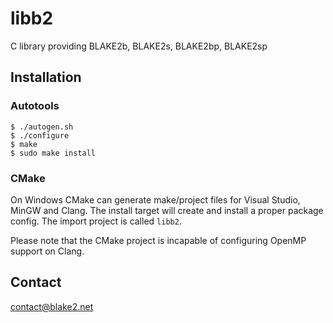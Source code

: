 # libb2

C library providing BLAKE2b, BLAKE2s, BLAKE2bp, BLAKE2sp

## Installation

### Autotools
```
$ ./autogen.sh
$ ./configure
$ make
$ sudo make install
```

### CMake
On Windows CMake can generate make/project files for Visual Studio, MinGW and Clang.
The install target will create and install a proper package config. The import project is called `libb2`.

Please note that the CMake project is incapable of configuring OpenMP support on Clang.

## Contact
[contact@blake2.net](mailto:contact@blake2.net)
